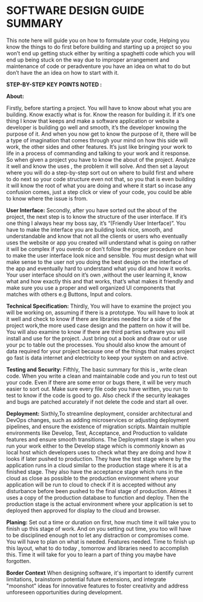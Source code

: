 # SOFTWARE DESIGN GUIDE SUMMARY

This note here will guide you on how to formulate your code, Helping you know the things to do first before building and starting up a project so you won’t end up getting stuck either by writing a spaghetti code which you will end up being stuck on the way due to improper arrangement and maintenance of code or peradventure you have an idea on what to do but don’t have the an idea on how to start with it.

**STEP-BY-STEP KEY POINTS NOTED :**
    
**About:**

Firstly, before starting a project. You will have to know about what you are building. Know exactly what is for. Know the reason for building it. If it’s one thing I know that keeps and make a software application or website a developer is building go well and smooth, it’s the developer knowing the purpose of it. And when you now get to know the purpose of it, there will be a type of imagination that comes through your mind on how this side will work, the other sides and other features. It’s just like bringing your work to life in a process of commanding and talking to your work and it response. So when given a project you have to know the about of the project. Analyze it well and know the uses , the problem it will solve. And then set a layout where you will do a step-by-step sort out on where to build first and where to do next so your code structure even not that, so you that is even building it will know the root of what you are doing and where it start so incase any confusion comes, just a step click or view of your code, you could be able to know where the issue is from.

**User Interface:**
	Secondly, after you have sorted out the about of the project, the next step is to know the structure of the user interface. If it’s one thing I always hear my boss say, it’s “(Friendly User Interface)”. You have to make the interface you are building look nice, smooth, and understandable and know that not all the clients or users who eventually uses the website or app you created will understand what is going on rather it will be complex if you overdo or don’t follow the proper procedure on how to make the user interface look nice and sensible. You must design what will make sense to the user not you doing the best design on the interface of the app and eventually hard to understand what you did and how it works. Your user interface should on it’s own ,without the user learning it, know what and how exactly this and that works, that’s what makes it friendly and make sure you use a proper and well organized UI components that matches with others e.g Buttons, Input and colors. 


**Technical Specification:**
	Thirdly, You will have to examine the project you will be working on, assuming if there is a prototype. You will have to look at it well and check to know if there are libraries needed for a side of the project work,the more used case design and the pattern on how it will be. You will also examine to know if there are third parties software you will install and use for the project. Just bring out a book and draw out or use your pc to table out the processes. You should also know the amount of data required for your project because one of the things that makes  project go fast is data internet and electricity to keep your system on and active. 

**Testing and Security:**
	Fifthly, The basic summary for this is , write clean code. When you write a clean and maintainable code and you run to test out your code. Even if there are some error or bugs there, it will be very much easier to sort out. Make sure every file code you have written, you run to test to know if the code is good to go. Also check if the security leakages and bugs are patched accurately if not delete the code and start all over.

**Deployment:**
	Sixthly,To streamline deployment, consider architectural and DevOps changes, such as adding microservices or adjusting deployment pipelines, and ensure the existence of migration scripts. Maintain multiple environments like Develop, Test, Acceptance, and Production to validate features and ensure smooth transitions. The Deployment stage is when you run your work either to the Develop stage which is commonly known as local host which developers uses to check what they are doing and how it looks if later pushed to production. They have the test stage where by the application runs in a cloud similar to the production stage where it is at a finished stage. They also have the acceptance stage which runs in the cloud as close as possible to the production environment where your application will be run to cloud to check if it is accepted without any disturbance before been pushed to the final stage of production. Atimes it uses a copy of the production database to function and deploy. Then the production stage is the actual environment where your application is set to deployed then approved for display to the cloud and browser.

**Planing:**
	Set out a time or duration on first, how much time it will take you to finish up this stage of work. And on you setting out time, you too will have to be disciplined enough not to let any distraction or compromises come. You will have to plan on what is needed. Features needed. Time to finish up this layout, what to do today , tomorrow and libraries need to accomplish this. Time it will take for you to learn a part of thing you maybe have forgotten.

 **Border Context**
 	When designing software, it's important to identify current limitations, brainstorm potential future extensions, and integrate "moonshot" ideas for innovative features to foster creativity and address unforeseen opportunities during development.
